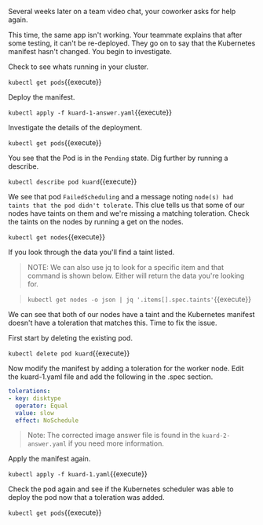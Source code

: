 Several weeks later on a team video chat, your coworker asks for help again. 

This time, the same app isn't working. Your teammate explains that after some
testing, it can't be re-deployed. They go on to say that the Kubernetes manifest
hasn't changed. You begin to investigate.

Check to see whats running in your cluster.

`kubectl get pods`{{execute}}

Deploy the manifest.

`kubectl apply -f kuard-1-answer.yaml`{{execute}}

Investigate the details of the deployment.

`kubectl get pods`{{execute}}

You see that the Pod is in the `Pending` state. Dig further by running a describe.

`kubectl describe pod kuard`{{execute}}

We see that pod `FailedScheduling` and a message noting `node(s) had taints that
the pod didn't tolerate`.  This clue tells us that some of our nodes have taints
on them and we're missing a matching toleration. Check the taints on the nodes
by running a get on the nodes.

`kubectl get nodes`{{execute}}

If you look through the data you'll find a taint listed.

>NOTE: We can also use jq to
>look for a specific item and that command is shown below. Either will return the
>data you're looking for.

>`kubectl get nodes -o json | jq '.items[].spec.taints'`{{execute}}

We can see that both of our nodes have a taint and the Kubernetes manifest
doesn't have a toleration that matches this. Time to fix the issue.

First start by deleting the existing pod.

`kubectl delete pod kuard`{{execute}}

Now modify the manifest by adding a toleration for the worker node. Edit the
kuard-1.yaml file and add the following in the .spec section.

``` yaml
tolerations:
- key: disktype
  operator: Equal
  value: slow
  effect: NoSchedule
```

>Note: The corrected image answer file is found in the `kuard-2-answer.yaml` if
>you need more information.

Apply the manifest again.

`kubectl apply -f kuard-1.yaml`{{execute}}

Check the pod again and see if the Kubernetes scheduler was able to deploy the
pod now that a toleration was added.

`kubectl get pods`{{execute}}

